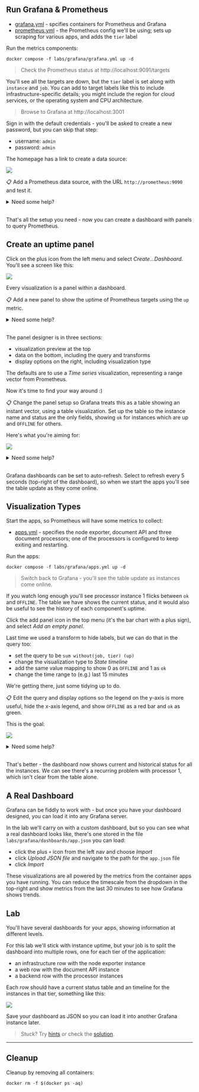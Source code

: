 ## Run Grafana & Prometheus

- [grafana.yml](./grafana.yml) - spcifies containers for Prometheus and Grafana
- [prometheus.yml](./config/prometheus.yml) - the Prometheus config we'll be using; sets up scraping for various apps, and adds the `tier` label

Run the metrics components:

```
docker compose -f labs/grafana/grafana.yml up -d
```

> Check the Prometheus status at http://localhost:9091/targets

You'll see all the targets are down, but the `tier` label is set along with `instance` and `job`. You can add to target labels like this to include infrastructure-specific details; you might include the region for cloud services, or the operating system and CPU architecture.

> Browse to Grafana at http://localhost:3001

Sign in with the default credentials - you'll be asked to create a new password, but you can skip that step:

- username: `admin`
- password: `admin`

The homepage has a link to create a data source:

![](../../img/grafana-first-run.png)

📋 Add a Prometheus data source, with the URL `http://prometheus:9090` and test it.

<details>
  <summary>Need some help?</summary>

Click the _Add data source_ panel from the homepage, or browse to http://localhost:3001/datasources/new.

- Select Prometheus as the data source type
- Enter `http://prometheus:9090` as the URL
- Leave all other fields as they are

> Click _Save & test_ and you'll see the message _Data source is working_.

</details><br/>

That's all the setup you need - now you can create a dashboard with panels to query Prometheus.

## Create an uptime panel

Click on the plus icon from the left menu and select _Create...Dashboard_. You'll see a screen like this:

![](../../img/grafana-empty-dashboard.png)

Every visualization is a panel within a dashboard.

📋 Add a new panel to show the uptime of Prometheus targets using the `up` metric.

<details>
  <summary>Need some help?</summary>

Click _Add empty panel_ and enter `up` in the query panel. You'll see a preview of the visualization, which is not quite what we want:

![](../../img/grafana-up-preview.png)

</details><br/>

The panel designer is in three sections:

- visualization preview at the top
- data on the bottom, including the query and transforms
- display options on the right, including visualization type

The defaults are to use a _Time series_ visualization, representing a range vector from Prometheus.

Now it's time to find your way around :) 

📋 Change the panel setup so Grafana treats this as a table showing an instant vector, using a table visualization. Set up the table so the instance name and status are the only fields, showing `ok` for instances which are up and `OFFLINE` for others.

Here's what you're aiming for:

![](../../img/grafana-uptime-table.png)

<details>
  <summary>Need some help?</summary>

In the _Query_ panel:

- set the format to Table
- check _Instant_

In the display options:

- change type to Table

In the _Transform_ panel:

- Select _Organize fields_ 
    - hide all except instance and value
    - rename value to Status

Back in display options:

- Add a title

- scroll to  _Value mappings_ and click _Edit value mappings_
    - add a mapping for value=0 to display `OFFLINE` 
    - add a mapping for value=1 to display `ok`
    - click _Apply_

Click _Apply_ at the top-right to update your panel and return to the dashboard.

</details><br/>

Grafana dashboards can be set to auto-refresh. Select to refresh every 5 seconds (top-right of the dashboard), so when we start the apps you'll see the table update as they come online.

## Visualization Types

Start the apps, so Prometheus will have some metrics to collect:

- [apps.yml](./apps.yml) - specifies the node exporter, document API and three document processors; one of the processors is configured to keep exiting and restarting.

Run the apps:

```
docker compose -f labs/grafana/apps.yml up -d
```

> Switch back to Grafana - you'll see  the table update as instances come online.

If you watch long enough you'll see processor instance 1 flicks between `ok` and `OFFLINE`. The table we have shows the current status, and it would also be useful to see the history of each component's uptime.

Click the add panel icon in the top menu (it's the bar chart with a plus sign), and select _Add an empty panel_.

Last time we used a transform to hide labels, but we can do that in the query too:

- set the query to be `sum without(job, tier) (up)`
- change the visualization type to _State timeline_
- add the same value mapping to show 0 as `OFFLINE` and 1 as `ok`
- change the time range to (e.g.) last 15 minutes

We're getting there, just some tidying up to do.

📋 Edit the query and display options so the legend on the y-axis is more useful, hide the x-axis legend, and show `OFFLINE` as a red bar and `ok` as green.

This is the goal:

![](../../img/grafana-uptime-timeline.png)

<details>
  <summary>Need some help?</summary>

In the display options:

- add a panel title

- scroll to  _Legend_
    - set _Legend mode_ to _Hidden_

- scroll to  _Thresholds_ 
    - set the base value to the colour red
    - set the next threshold to 1 and the colour green

In the query panel:

- set the legend format to `{{instance}}`

Click _Apply_.

</details><br/>

That's better - the dashboard now shows current and historical status for all the instances. We can see there's a recurring problem with processor 1, which isn't clear from the table alone.


## A Real Dashboard

Grafana can be fiddly to work with - but once you have your dashboard designed, you can load it into any Grafana server.

In the lab we'll carry on with a custom dashboard, but so you can see what a real dashboard looks like, there's one stored in the file `labs/grafana/dashboards/app.json` you can load:

- click the plus `+` icon from the left nav and choose _Import_
- click _Upload JSON file_ and navigate to the path for the `app.json` file
- click _Import_

These visualizations are all powered by the metrics from the container apps you have running. You can reduce the timescale from the dropdown in the top-right and show metrics from the last 30 minutes to see how Grafana shows trends.

## Lab

You'll have several dashboards for your apps, showing information at different levels.

For this lab we'll stick with instance uptime, but your job is to split the dashboard into multiple rows, one for each tier of the application:

- an infrastructure row with the node exporter instance
- a web row with the document API instance
- a backend row with the processor instances

Each row should have a current status table and an timeline for the instances in that tier, something like this:

![](../../img/grafana-uptime-dashboard.png)

Save your dashboard as JSON so you can load it into another Grafana instance later.

> Stuck? Try [hints](hints.md) or check the [solution](solution.md).

___
## Cleanup

Cleanup by removing all containers:

```
docker rm -f $(docker ps -aq)
```
